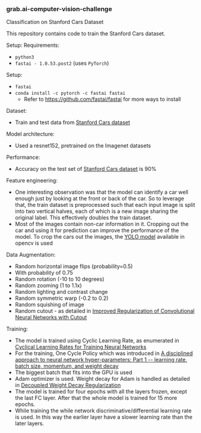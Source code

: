 ### grab.ai-computer-vision-challenge
Classification on Stanford Cars Dataset

This repository contains code to train the Stanford Cars dataset.


Setup:
Requirements:
* `python3`
 * `fastai - 1.0.53.post2` (uses `PyTorch`)

Setup:
* `fastai`
 * `conda install -c pytorch -c fastai fastai`
   * Refer to https://github.com/fastai/fastai for more ways to install

Dataset:
* Train and test data from [Stanford Cars dataset](http://imagenet.stanford.edu/internal/car196/cars_train.tgz)

Model architecture:
* Used a resnet152, pretrained on the Imagenet datasets

Performance:
* Accuracy on the test set of [Stanford Cars dataset](http://imagenet.stanford.edu/internal/car196/cars_train.tgz) is 90%

Feature engineering:
* One interesting observation was that the model can identify a car well enough just by looking at the front or back of the car. So to leverage that, the train dataset is preprocessed such that each input image is split into two vertical halves, each of which is a new image sharing the original label. This effectively doubles the train dataset.
* Most of the images contain non-car information in it. Cropping out the car and using it for prediction can improve the performance of the model. To crop the cars out the images, the [YOLO model](https://docs.opencv.org/master/da/d9d/tutorial_dnn_yolo.html) available in opencv is used

Data Augmentation:
* Random horizontal image flips (probability=0.5)
* With probability of 0.75
 * Random rotation (-10 to 10 degrees)
 * Random zooming (1 to 1.1x)
 * Random lighting and contrast change
 * Random symmetric warp (-0.2 to 0.2)
* Random squishing of image
* Random cutout - as detailed in [Improved Regularization of Convolutional Neural Networks with Cutout](https://arxiv.org/pdf/1708.04552.pdf)

Training:
* The model is trained using Cyclic Learning Rate, as enumerated in [Cyclical Learning Rates for Training Neural Networks](https://arxiv.org/pdf/1506.01186.pdf)
* For the training, One Cycle Policy which was introduced in [A disciplined approach to neural network hyper-parameters: Part 1 -- learning rate, batch size, momentum, and weight decay](https://arxiv.org/pdf/1803.09820.pdf)
* The biggest batch that fits into the GPU is used
* Adam optimizer is used. Weight decay for Adam is handled as detailed in [Decoupled Weight Decay Regularization](https://arxiv.org/pdf/1711.05101.pdf)
* The model is trained for four epochs with all the layers frozen, except the last FC layer. After that the whole model is trained for 15 more epochs.
* While training the while network discriminative/differential learning rate is used. In this way the earlier layer have a slower learning rate than the later layers.

